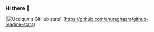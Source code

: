 ### Hi there 👋

[![Ucciqun's GitHub stats](https://github-readme-stats.vercel.app/api?username={ucciqun})]
(https://github.com/anuraghazra/github-readme-stats)

<!--
**ucciqun/ucciqun** is a ✨ _special_ ✨ repository because its `README.md` (this file) appears on your GitHub profile.

Here are some ideas to get you started:

- 🔭 I’m currently working on ...
- 🌱 I’m currently learning ...
- 👯 I’m looking to collaborate on ...
- 🤔 I’m looking for help with ...
- 💬 Ask me about ...
- 📫 How to reach me: ...
- 😄 Pronouns: ...
- ⚡ Fun fact: ...
-->
